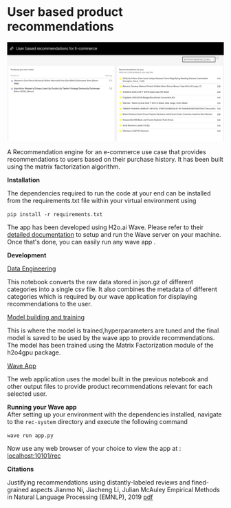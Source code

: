 # User based product recommendations

![](https://github.com/shrinidhin/recommender-system/blob/main/images/screenshot.JPG)

A Recommendation engine for an e-commerce use case that provides recommendations to users based on their purchase history. It has been built using the matrix factorization algorithm. 

**Installation**

The dependencies required to run the code at your end can be installed from the requirements.txt file within your virtual environment using 

```pip install -r requirements.txt ```

The app has been developed using H2o.ai Wave. Please refer to their [detailed documentation](https://wave.h2o.ai/docs/installation) to setup and run the Wave server on your machine. Once that's done, you can easily run any wave app . 

**Development**

[Data Engineering](https://github.com/shrinidhin/recommender-system/blob/main/Gathering%20data.ipynb)

This notebook converts the raw data stored in json.gz of different categories into a single csv file. It also combines the metadata of different categories which is required by our wave application for displaying recommendations to the user.

[Model building and training](https://github.com/shrinidhin/recommender-system/blob/main/recommendation-system-using-matrix-factorization.ipynb)

This is where the model is trained,hyperparameters are tuned and the final model is saved to be used by the wave app to provide recommendations. The model has been trained using the Matrix Factorization module of the h2o4gpu package.

[Wave App](https://github.com/shrinidhin/recommender-system/tree/main/rec-system)

The web application uses the model built in the previous notebook and other output files to provide product recommendations relevant for each selected user. 

**Running your Wave app**\
After setting up your environment with the dependencies installed, navigate to the ```rec-system``` directory and execute the following command

```wave run app.py```

Now use any web browser of your choice to view the app at : [localhost:10101/rec]()

**Citations**

Justifying recommendations using distantly-labeled reviews and fined-grained aspects
Jianmo Ni, Jiacheng Li, Julian McAuley
Empirical Methods in Natural Language Processing (EMNLP), 2019 [pdf](http://cseweb.ucsd.edu/~jmcauley/pdfs/emnlp19a.pdf)


